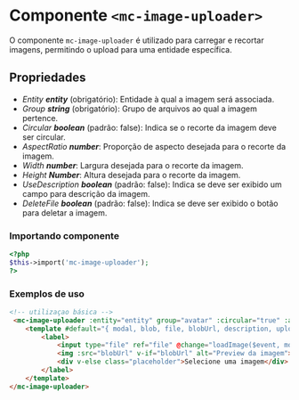 # Componente `<mc-image-uploader>`
O componente `mc-image-uploader` é utilizado para carregar e recortar imagens, permitindo o upload para uma entidade específica.

## Propriedades
- *Entity **entity*** (obrigatório): Entidade à qual a imagem será associada.
- *Group **string*** (obrigatório): Grupo de arquivos ao qual a imagem pertence.
- *Circular **boolean*** (padrão: false): Indica se o recorte da imagem deve ser circular.
- *AspectRatio **number***: Proporção de aspecto desejada para o recorte da imagem.
- *Width **number***: Largura desejada para o recorte da imagem.
- *Height **Number***: Altura desejada para o recorte da imagem.
- *UseDescription **boolean*** (padrão: false): Indica se deve ser exibido um campo para descrição da imagem.
- *DeleteFile **boolean*** (padrão: false): Indica se deve ser exibido o botão para deletar a imagem.

### Importando componente
```PHP
<?php 
$this->import('mc-image-uploader');
?>
```
### Exemplos de uso
```HTML
<!-- utilizaçao básica -->
 <mc-image-uploader :entity="entity" group="avatar" :circular="true" :aspectRatio="1" :width="300" :height="300" useDescription>
    <template #default="{ modal, blob, file, blobUrl, description, upload }">
        <label>
            <input type="file" ref="file" @change="loadImage($event, modal)" accept="image/*" style="display:none">
            <img :src="blobUrl" v-if="blobUrl" alt="Preview da imagem">
            <div v-else class="placeholder">Selecione uma imagem</div>
        </label>
    </template>
</mc-image-uploader>
```



